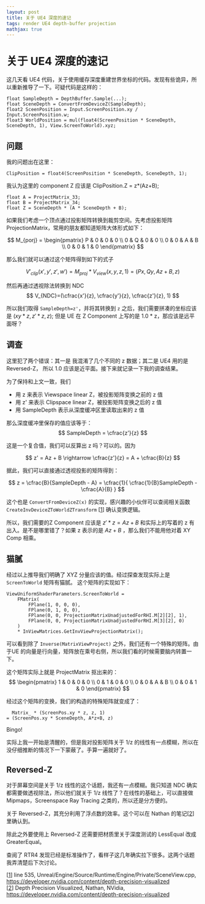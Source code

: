```yaml
---
layout: post
title: 关于 UE4 深度的速记
tags: render UE4 depth-buffer projection
mathjax: true
---
```


# 关于 UE4 深度的速记

这几天看 UE4 代码，关于使用缓存深度重建世界坐标的代码。发现有些诡异，所以重新推导了一下。可疑代码是这样的：

```
float SampleDepth = DepthBuffer.Sample(...);
float SceneDepth = ConvertFromDeviceZ(SampleDepth);
float2 SceenPosition = Input.ScreenPosition.xy / Input.ScreenPosition.w;
float3 WorldPosition = mul(float4(ScreenPosition * SceneDepth, SceneDepth, 1), View.ScreenToWorld).xyz;
```

## 问题
我的问题出在这里：
```
ClipPosition = float4(ScreenPosition * SceneDepth, SceneDepth, 1);
```

我认为这里的 component Z 应该是 ClipPosition.Z = z*(Az+B);
```
float A = ProjectMatrix_33;
float B = ProjectMatrix_34;
float Z = SceneDepth * (A * SceneDepth + B);
```

如果我们考虑一个顶点通过投影矩阵转换到裁剪空间。先考虑投影矩阵 ProjectionMatrix，常用的朋友都知道矩阵大体形式如下：

$$
M_{porj} =
\begin{pmatrix}
P & 0 & 0 & 0 \\
0 & Q & 0 & 0 \\
0 & 0 & A & B \\
0 & 0 & 1 & 0
\end{pmatrix}
$$

那么我们就可以通过这个矩阵得到如下的式子

$$
V'_{clip}(x', y', z', w')  = M_{proj} * V_{view}(x, y, z, 1) = (Px, Qy, Az+B, z)
$$

然后再通过透视除法转换到 NDC
$$
V_{NDC}=(\cfrac{x'}{z}, \cfrac{y'}{z}, \cfrac{z'}{z}, 1)
$$

所以我们取得 `SampleDepth=z'`，并将其转换到 `z` 之后，我们需要拼凑的坐标应该是  $(xy*z, z'*z, z)$; 但是 UE 在 Z Component 上写的是 1.0 * z，那应该是远平面呀？

## 调查
这里犯了两个错误：其一是 我混淆了几个不同的 z 数据；其二是 UE4 用的是 Reversed-Z， 所以 1.0 应该是近平面。接下来就记录一下我的调查结果。

为了保持和上文一致，我们
* 用 z 来表示 Viewspace linear Z，被投影矩阵变换之前的 z 值
* 用 z' 来表示 Clipspace linear Z，被投影矩阵变换之后的 z 值
* 用 SampleDepth 表示从深度缓冲区里读取出来的 z 值

那么深度缓冲里保存的值应该等于： 
$$
SampleDepth = \cfrac{z'}{z}
$$

这是一个复合值，我们可以反算出 z 吗？可以的。因为

$$
z' = Az + B \rightarrow \cfrac{z'}{z} = A + \cfrac{B}{z}
$$

据此，我们可以直接通过透视投影的矩阵得到：

$$
z = \cfrac{B}{SampleDepth - A} = \cfrac{1}{ \cfrac{1}{B}SampleDepth - \cfrac{A}{B} }
$$

这个也是 `ConvertFromDeviceZ(x)` 的实现，感兴趣的小伙伴可以查阅相关函数 `CreateInvDeviceZToWorldZTransform` [[1](#1)<a name="ref-1"></a>] 确认变换逻辑。

所以，我们需要的Z Component 应该是 $z'*z = Az+B$ 和实际上的写着的 z 有出入。是不是哪里错了？如果 z 表示的是 $Az+B$ ，那么我们不能用他对着 XY Comp 相乘。

## 猫腻

经过以上推导我们明确了 XYZ 分量应该的值。经过探查发现实际上是 `ScreenToWorld` 矩阵有猫腻。 这个矩阵的实现如下：

```
ViewUniformShaderParameters.ScreenToWorld = 
    FMatrix(
	    FPlane(1, 0, 0, 0),
	    FPlane(0, 1, 0, 0),
	    FPlane(0, 0, ProjectionMatrixUnadjustedForRHI.M[2][2], 1),
	    FPlane(0, 0, ProjectionMatrixUnadjustedForRHI.M[3][2], 0)
    )
    * InViewMatrices.GetInvViewProjectionMatrix();
```
可以看到除了 `Inverse(MatrixViewProject)` 之外，我们还有一个特殊的矩阵。由于UE 的向量是行向量，矩阵放在乘号右侧，所以我们看的时候需要脑内转置一下。

这个矩阵实际上就是 ProjectMatrix 抠出来的：
$$
\begin{pmatrix}
    1 & 0 & 0 & 0 \\
    0 & 1 & 0 & 0 \\
    0 & 0 & A & B \\
    0 & 0 & 1 & 0
\end{pmatrix}
$$

经过这个矩阵的变换，我们的构造的特殊矩阵就变成了：
```
  Matrix_ * (ScreenPos.xy * z, z, 1)
= (ScreenPos.xy * SceneDepth, A*z+B, z)
```

Bingo! 

实际上我一开始是清醒的，但是我对投影矩阵关于 1/z 的线性有一点模糊，所以在没仔细推断的情况下一下蒙蔽了。手算一遍就好了。

## Reversed-Z

对于屏幕空间是关于 1/z 线性的这个话题，我还有一点模糊。我只知道 NDC 确实都需要做透视除法，所以他们就关于 1/z 线性了？在线性的基础上，可以直接做 Mipmaps，Screenspace Ray Tracing 之类的，所以还是分方便的。

关于 Reversed-Z，其充分利用了浮点数的效率。这个可以在 Nathan 的笔记[[2](#2)<a name="ref-2"></a>] 里确认到。

除此之外要使用上 Reversed-Z 还需要把材质里关于深度测试的 LessEqual 改成 GreaterEqual。

查阅了 RTR4 发现已经是标准操作了，看样子这几年确实拉下很多。这两个话题我弄清楚后下次讨论。

<a name="1"></a> [[1](#ref-1)] line 535, Unreal/Engine/Source/Runtime/Engine/Private/SceneView.cpp, <https://developer.nvidia.com/content/depth-precision-visualized><br/>
<a name="2"></a> [[2](#ref-2)] Depth Precision Visualized, Nathan, NVidia, <https://developer.nvidia.com/content/depth-precision-visualized>